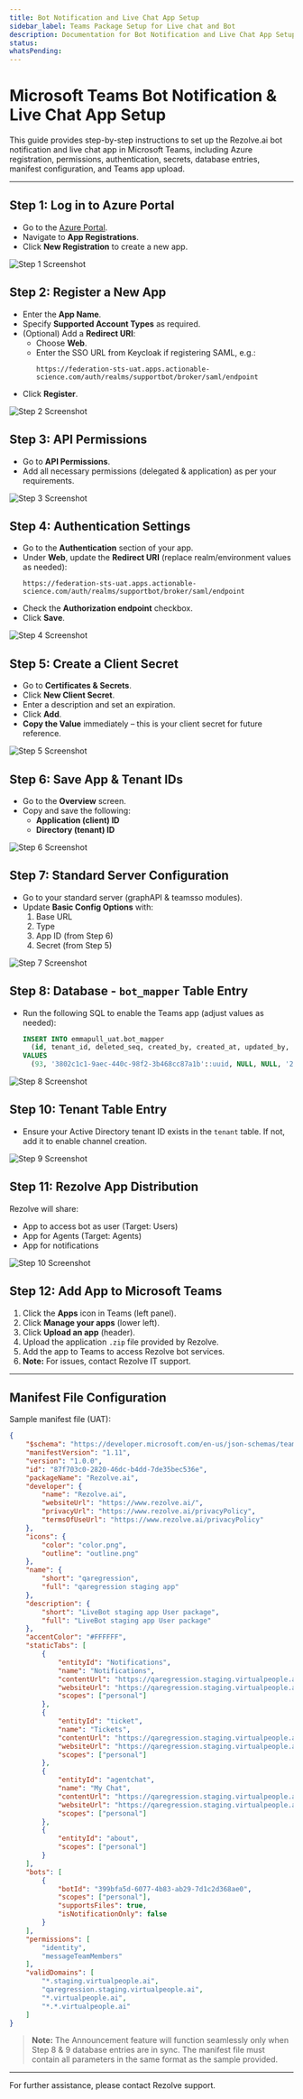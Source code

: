 ```yaml
---
title: Bot Notification and Live Chat App Setup
sidebar_label: Teams Package Setup for Live chat and Bot
description: Documentation for Bot Notification and Live Chat App Setup
status: 
whatsPending: 
---
```


# Microsoft Teams Bot Notification & Live Chat App Setup

This guide provides step-by-step instructions to set up the Rezolve.ai bot notification and live chat app in Microsoft Teams, including Azure registration, permissions, authentication, secrets, database entries, manifest configuration, and Teams app upload.

---

## Step 1: Log in to Azure Portal
- Go to the [Azure Portal](https://portal.azure.com/).
- Navigate to **App Registrations**.
- Click **New Registration** to create a new app.

![Step 1 Screenshot](/img/announcements/package1.jpg)

## Step 2: Register a New App
- Enter the **App Name**.
- Specify **Supported Account Types** as required.
- (Optional) Add a **Redirect URI**:
  - Choose **Web**.
  - Enter the SSO URL from Keycloak if registering SAML, e.g.:
    ```
    https://federation-sts-uat.apps.actionable-science.com/auth/realms/supportbot/broker/saml/endpoint
    ```
- Click **Register**.

![Step 2 Screenshot](/img/announcements/package2.jpg)

## Step 3: API Permissions
- Go to **API Permissions**.
- Add all necessary permissions (delegated & application) as per your requirements.

![Step 3 Screenshot](/img/announcements/package3.jpg)

## Step 4: Authentication Settings
- Go to the **Authentication** section of your app.
- Under **Web**, update the **Redirect URI** (replace realm/environment values as needed):
  ```
  https://federation-sts-uat.apps.actionable-science.com/auth/realms/supportbot/broker/saml/endpoint
  ```
- Check the **Authorization endpoint** checkbox.
- Click **Save**.

![Step 4 Screenshot](/img/announcements/package4.jpg)

## Step 5: Create a Client Secret
- Go to **Certificates & Secrets**.
- Click **New Client Secret**.
- Enter a description and set an expiration.
- Click **Add**.
- **Copy the Value** immediately – this is your client secret for future reference.

![Step 5 Screenshot](/img/announcements/package5.jpg)

## Step 6: Save App & Tenant IDs
- Go to the **Overview** screen.
- Copy and save the following:
  - **Application (client) ID**
  - **Directory (tenant) ID**

![Step 6 Screenshot](/img/announcements/package6.jpg)

## Step 7: Standard Server Configuration
- Go to your standard server (graphAPI & teamsso modules).
- Update **Basic Config Options** with:
  1. Base URL
  2. Type
  3. App ID (from Step 6)
  4. Secret (from Step 5)

![Step 7 Screenshot](/img/announcements/package7.jpg)

## Step 8: Database - `bot_mapper` Table Entry
- Run the following SQL to enable the Teams app (adjust values as needed):
  ```sql
  INSERT INTO emmapull_uat.bot_mapper
    (id, tenant_id, deleted_seq, created_by, created_at, updated_by, updated_at, status, bot_id, bot_app_id, aad_tenant_id, app_name)
  VALUES
    (93, '3802c1c1-9aec-440c-98f2-3b468cc87a1b'::uuid, NULL, NULL, '2020-08-05 17:58:40.193', NULL, '2020-08-05 17:58:40.168', 'Published', 'default', '33efe0de-5d52-4b41-8017-edcdffc84800', '3304b368-9baa-47ee-9b9e-0be7ecab9a53', '["notification", "agentchat", "tickets"]'::jsonb);
  ```

![Step 8 Screenshot](/img/announcements/package9.png)

## Step 10: Tenant Table Entry
- Ensure your Active Directory tenant ID exists in the `tenant` table. If not, add it to enable channel creation.

![Step 9 Screenshot](/img/announcements/package10.png)

## Step 11: Rezolve App Distribution
Rezolve will share:
- App to access bot as user (Target: Users)
- App for Agents (Target: Agents)
- App for notifications

![Step 10 Screenshot](/img/announcements/package11.png)

## Step 12: Add App to Microsoft Teams
1. Click the **Apps** icon in Teams (left panel).
2. Click **Manage your apps** (lower left).
3. Click **Upload an app** (header).
4. Upload the application `.zip` file provided by Rezolve.
5. Add the app to Teams to access Rezolve bot services.
6. **Note:** For issues, contact Rezolve IT support.

---

## Manifest File Configuration
Sample manifest file (UAT):
```json
{
    "$schema": "https://developer.microsoft.com/en-us/json-schemas/teams/v1.11/MicrosoftTeams.schema.json",
    "manifestVersion": "1.11",
    "version": "1.0.0",
    "id": "87f703c0-2820-46dc-b4dd-7de35bec536e",
    "packageName": "Rezolve.ai",
    "developer": {
        "name": "Rezolve.ai",
        "websiteUrl": "https://www.rezolve.ai/",
        "privacyUrl": "https://www.rezolve.ai/privacyPolicy",
        "termsOfUseUrl": "https://www.rezolve.ai/privacyPolicy"
    },
    "icons": {
        "color": "color.png",
        "outline": "outline.png"
    },
    "name": {
        "short": "qaregression",
        "full": "qaregression staging app"
    },
    "description": {
        "short": "LiveBot staging app User package",
        "full": "LiveBot staging app User package"
    },
    "accentColor": "#FFFFFF",
    "staticTabs": [
        {
            "entityId": "Notifications",
            "name": "Notifications",
            "contentUrl": "https://qaregression.staging.virtualpeople.ai/virtualagent/morsellogin?loginHint={loginHint}&tenantId={tid}&userObjectId={userObjectId}&groupId={groupId}&theme={theme}&appName=notification&tenant_name=qaregression",
            "websiteUrl": "https://qaregression.staging.virtualpeople.ai/",
            "scopes": ["personal"]
        },
        {
            "entityId": "ticket",
            "name": "Tickets",
            "contentUrl": "https://qaregression.staging.virtualpeople.ai/virtualagent/morsellogin?loginHint={loginHint}&tenantId={tid}&userObjectId={userObjectId}&groupId={groupId}&theme={theme}&appName=ticket",
            "websiteUrl": "https://qaregression.staging.virtualpeople.ai/",
            "scopes": ["personal"]
        },
        {
            "entityId": "agentchat",
            "name": "My Chat",
            "contentUrl": "https://qaregression.staging.virtualpeople.ai/virtualagent/morsellogin?loginHint={loginHint}&tenantId={tid}&userObjectId={userObjectId}&groupId={groupId}&theme={theme}&appName=agentchat",
            "websiteUrl": "https://qaregression.staging.virtualpeople.ai/",
            "scopes": ["personal"]
        },
        {
            "entityId": "about",
            "scopes": ["personal"]
        }
    ],
    "bots": [
        {
            "botId": "399bfa5d-6077-4b83-ab29-7d1c2d368ae0",
            "scopes": ["personal"],
            "supportsFiles": true,
            "isNotificationOnly": false
        }
    ],
    "permissions": [
        "identity",
        "messageTeamMembers"
    ],
    "validDomains": [
        "*.staging.virtualpeople.ai",
        "qaregression.staging.virtualpeople.ai",
        "*.virtualpeople.ai",
        "*.*.virtualpeople.ai"
    ]
}
```

> **Note:** The Announcement feature will function seamlessly only when Step 8 & 9 database entries are in sync. The manifest file must contain all parameters in the same format as the sample provided.

---

For further assistance, please contact Rezolve support.
